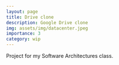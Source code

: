 ```yaml
---
layout: page
title: Drive clone
description: Google Drive clone
img: assets/img/datacenter.jpeg
importance: 3
category: wip
---
```

Project for my Software Architectures class.

